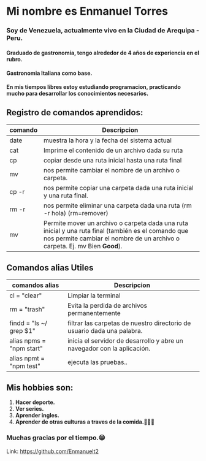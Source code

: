 
# Mi nombre es Enmanuel Torres

### Soy de Venezuela, actualmente vivo en la Ciudad de Arequipa - Peru.
#### Graduado de gastronomia, tengo alrededor de 4 años de experiencia en el rubro.
#### Gastronomia Italiana como base.

**En mis tiempos libres estoy estudiando programacion, practicando mucho para desarrollar los conocimientos necesarios.**

## Registro de comandos aprendidos:

|**comando** |             **Descripcion**                         |
|----------- |--------------------------------------------------|
| date       | muestra la hora y la fecha del sistema actual    |
| cat        | Imprime el contenido de un archivo dada su ruta  | 
| cp         | copiar desde una ruta inicial hasta una ruta final|
| mv         | nos permite cambiar el nombre de un archivo o carpeta.                                                        |
| cp -r       |nos permite copiar una carpeta dada una ruta inicial y una ruta final.
|  rm -r      |nos permite eliminar una carpeta dada una ruta (rm -r hola) (rm=remover)
| mv          | Permite mover un archivo o carpeta dada una ruta inicial y una ruta final (también es el comando que nos permite cambiar el nombre de un archivo o carpeta. Ej. mv Bien **Good**).

## Comandos alias Utiles

|**comandos alias**| **Descripcion**                            |
|-------------------|-------------------------------------------|
| cl = "clear"       | Limpiar la terminal                      |
| rm = "trash"    | Evita la perdida de archivos permanentemente|
| findd = "ls ~/  grep $1" | filtrar las carpetas de nuestro directorio de usuario dada una palabra.                         |
| alias npms = "npm start"| inicia el servidor de desarrollo y abre un navegador con la aplicación.                                 |
| alias npmt = "npm test" |  ejecuta las pruebas..               |

## Mis hobbies son:
1. **Hacer deporte.**
2. **Ver series.**
3. **Aprender ingles.**
4. **Aprender de otras culturas a traves de la comida.🍳🥑🍔**

### Muchas gracias por el tiempo.😁

Link: https://github.com/Enmanuelt2